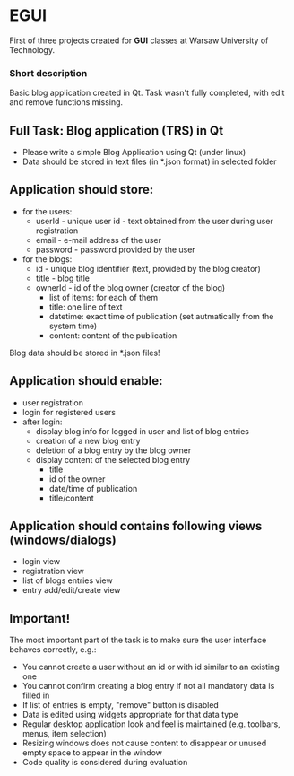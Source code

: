 # EGUI
First of three projects created for **GUI** classes at Warsaw University of Technology.

### Short description
Basic blog application created in Qt. Task wasn't fully completed, with edit and remove functions missing.

## Full Task: Blog application (TRS) in Qt
- Please write a simple Blog Application using Qt (under linux)
- Data should be stored in text files (in *.json format) in selected folder
## Application should store:

- for the users:
  - userId - unique user id - text obtained from the user during user registration
  - email - e-mail address of the user
  - password - password provided by the user
- for the blogs:
  - id - unique blog identifier (text, provided by the blog creator)
  - title - blog title
  - ownerId - id of the blog owner (creator of the blog)
    - list of items: for each of them
    - title: one line of text
    - datetime: exact time of publication (set autmatically from the system time)
    - content: content of the publication

Blog data should be stored in *.json files!

## Application should enable:
- user registration
- login for registered users
- after login:
  - display blog info for logged in user and list of blog entries
  - creation of a new blog entry
  - deletion of a blog entry by the blog owner
  - display content of the selected blog entry
    - title
    - id of the owner
    - date/time of publication
    - title/content

## Application should contains following views (windows/dialogs)
- login view
- registration view
- list of blogs entries view
- entry add/edit/create view

## Important!
The most important part of the task is to make sure the user interface behaves correctly, e.g.:
- You cannot create a user without an id or with id similar to an existing one
- You cannot confirm creating a blog entry if not all mandatory data is filled in
- If list of entries is empty, "remove" button is disabled
- Data is edited using widgets appropriate for that data type
- Regular desktop application look and feel is maintained (e.g. toolbars, menus, item selection)
- Resizing windows does not cause content to disappear or unused empty space to appear in the window
- Code quality is considered during evaluation

